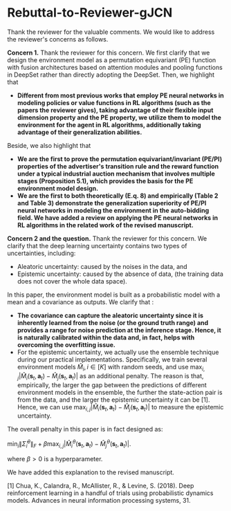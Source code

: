 # Rebuttal-to-Reviewer-gJCN

Thank the reviewer for the valuable comments. We would like to address the reviewer's concerns as follows.

**Concern 1.** Thank the reviewer for this concern. We first clarify that we design the environment model as a permutation equivariant (PE) function with fusion architectures based on attention modules and pooling functions in DeepSet rather than directly adopting the DeepSet. Then, we highlight that

* **Different from most previous works that employ PE neural networks in modeling policies or value functions in RL algorithms (such as the papers the reviewer gives), taking advantage of their flexible input dimension property and the PE property, we utilize them to model the environment for the agent in RL algorithms, additionally taking advantage of their generalization abilities.**


Beside, we also highlight that

* **We are the first to prove the permutation equivariant/invariant (PE/PI) properties of the advertiser's transition rule and the reward function under a typical industrial auction mechanism that involves multiple stages (Proposition 5.1), which provides the basis for the PE environment model design.**
* **We are the first to both theoretically (E.q. 8) and empirically (Table 2 and Table 3) demonstrate the generalization superiority of PE/PI neural networks in modeling the environment in the auto-bidding field.
We have added a review on applying the PE neural networks in RL algorithms in the related work of the revised manuscript.**

**Concern 2 and the question.** Thank the reviewer for this concern. We clarify that the deep learning uncertainty contains two types of uncertainties, including:

* Aleatoric uncertainty: caused by the noises in the data, and
* Epistemic uncertainty: caused by the absence of data, (the training data does not cover the whole data space).

In this paper, the environment model is built as a probabilistic model with a mean and a covariance as outputs. We clarify that :

* **The covariance can capture the aleatoric uncertainty since it is inherently learned from the noise (or the ground truth range) and provides a range for noise prediction at the inference stage. Hence, it is naturally calibrated within the data and, in fact, helps with overcoming the overfitting issue.**
* For the epistemic uncertainty, we actually use the ensemble technique during our practical implementations. Specifically, we train several environment models $\hat{M} _ i,i\in [K]$ with random seeds, and use $\max_{i,j}|\hat{M}_{i}(\mathbf{s}_t,\mathbf{a}_t)-\hat{M}_j(\mathbf{s}_t,\mathbf{a}_t)|$ as an additional penalty. The reason is that, empirically, the larger the gap between the predictions of different environment models in the ensemble, the further the state-action pair is from the data, and the larger the epistemic uncertainty it can be [1]. Hence, we can use $\max _ {i,j}|\hat{M} _ {i}(\mathbf{s} _ t,\mathbf{a} _ t)-\hat{M} _ j(\mathbf{s} _ t,\mathbf{a} _ t)|$ to measure the epistemic uncertainty.

The overall penalty in this paper is in fact designed as:

$\min _ {i}\|\hat{\Sigma} _ i^\theta\| _ F+\beta \max _ {i,j}|\hat{M} _ {i}^\theta(\mathbf{s}_t,\mathbf{a}_t)-\hat{M}_j^\theta(\mathbf{s}_t,\mathbf{a}_t)|$. 

where $\beta>0$ is a hyperparameter.

We have added this explanation to the revised manuscript. 

[1] Chua, K., Calandra, R., McAllister, R., & Levine, S. (2018). Deep reinforcement learning in a handful of trials using probabilistic dynamics models. Advances in neural information processing systems, 31.
